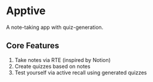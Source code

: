 # Apptive

A note-taking app with quiz-generation.

## Core Features

1. Take notes via RTE (inspired by Notion)
2. Create quizzes based on notes
3. Test yourself via active recall using generated quizzes
